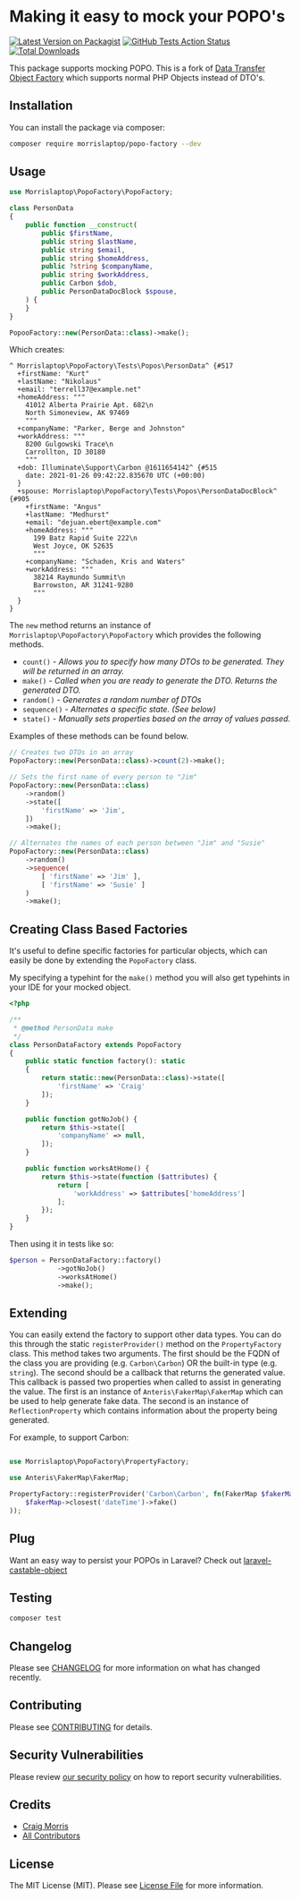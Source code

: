 # Making it easy to mock your POPO's

[![Latest Version on Packagist](https://img.shields.io/packagist/v/morrislaptop/popo-factory.svg?style=flat-square)](https://packagist.org/packages/morrislaptop/popo-factory)
[![GitHub Tests Action Status](https://img.shields.io/github/workflow/status/morrislaptop/popo-factory/Tests?label=tests)](https://github.com/morrislaptop/popo-factory/actions?query=workflow%3ATests+branch%3Amaster)
[![Total Downloads](https://img.shields.io/packagist/dt/morrislaptop/popo-factory.svg?style=flat-square)](https://packagist.org/packages/morrislaptop/popo-factory)

This package supports mocking POPO. This is a fork of [Data Transfer Object Factory](https://github.com/anteris-dev/data-transfer-object-factory) which supports normal 
PHP Objects instead of DTO's.

## Installation

You can install the package via composer:

```bash
composer require morrislaptop/popo-factory --dev
```

## Usage

```php
use Morrislaptop\PopoFactory\PopoFactory;

class PersonData
{
    public function __construct(
        public $firstName,
        public string $lastName,
        public string $email,
        public string $homeAddress,
        public ?string $companyName,
        public string $workAddress,
        public Carbon $dob,
        public PersonDataDocBlock $spouse,
    ) {
    }
}

PopooFactory::new(PersonData::class)->make();

```

Which creates:

```
^ Morrislaptop\PopoFactory\Tests\Popos\PersonData^ {#517
  +firstName: "Kurt"
  +lastName: "Nikolaus"
  +email: "terrell37@example.net"
  +homeAddress: """
    41012 Alberta Prairie Apt. 682\n
    North Simoneview, AK 97469
    """
  +companyName: "Parker, Berge and Johnston"
  +workAddress: """
    8200 Gulgowski Trace\n
    Carrollton, ID 30180
    """
  +dob: Illuminate\Support\Carbon @1611654142^ {#515
    date: 2021-01-26 09:42:22.835670 UTC (+00:00)
  }
  +spouse: Morrislaptop\PopoFactory\Tests\Popos\PersonDataDocBlock^ {#905
    +firstName: "Angus"
    +lastName: "Medhurst"
    +email: "dejuan.ebert@example.com"
    +homeAddress: """
      199 Batz Rapid Suite 222\n
      West Joyce, OK 52635
      """
    +companyName: "Schaden, Kris and Waters"
    +workAddress: """
      38214 Raymundo Summit\n
      Barrowston, AR 31241-9280
      """
  }
}
```

The `new` method returns an instance of `Morrislaptop\PopoFactory\PopoFactory` which provides the following methods.

- `count()` - _Allows you to specify how many DTOs to be generated. They will be returned in an array._
- `make()` - _Called when you are ready to generate the DTO. Returns the generated DTO._
- `random()` - _Generates a random number of DTOs_
- `sequence()` - _Alternates a specific state. (See below)_
- `state()` - _Manually sets properties based on the array of values passed._

Examples of these methods can be found below.

```php
// Creates two DTOs in an array
PopoFactory::new(PersonData::class)->count(2)->make();

// Sets the first name of every person to "Jim"
PopoFactory::new(PersonData::class)
    ->random()
    ->state([
        'firstName' => 'Jim',
    ])
    ->make();

// Alternates the names of each person between "Jim" and "Susie"
PopoFactory::new(PersonData::class)
    ->random()
    ->sequence(
        [ 'firstName' => 'Jim' ],
        [ 'firstName' => 'Susie' ]
    )
    ->make();

```

## Creating Class Based Factories

It's useful to define specific factories for particular objects, which can easily be done by extending the `PopoFactory` class. 

My specifying a typehint for the `make()` method you will also get typehints in your IDE for your mocked object.

```php
<?php

/**
 * @method PersonData make
 */
class PersonDataFactory extends PopoFactory
{
    public static function factory(): static
    {
        return static::new(PersonData::class)->state([
            'firstName' => 'Craig'
        ]);
    }

    public function gotNoJob() {
        return $this->state([
            'companyName' => null,
        ]);
    }

    public function worksAtHome() {
        return $this->state(function ($attributes) {
            return [
                'workAddress' => $attributes['homeAddress']
            ];
        });
    }
}
```

Then using it in tests like so:

```php
$person = PersonDataFactory::factory()
            ->gotNoJob()
            ->worksAtHome()
            ->make();
```


## Extending

You can easily extend the factory to support other data types. You can do this through the static `registerProvider()` method on the `PropertyFactory` class. This method takes two arguments. The first should be the FQDN of the class you are providing (e.g. `Carbon\Carbon`) OR the built-in type (e.g. `string`). The second should be a callback that returns the generated value. This callback is passed two properties when called to assist in generating the value. The first is an instance of `Anteris\FakerMap\FakerMap` which can be used to help generate fake data. The second is an instance of `ReflectionProperty` which contains information about the property being generated.

For example, to support Carbon:

```php

use Morrislaptop\PopoFactory\PropertyFactory;

use Anteris\FakerMap\FakerMap;

PropertyFactory::registerProvider('Carbon\Carbon', fn(FakerMap $fakerMap) => Carbon::parse(
    $fakerMap->closest('dateTime')->fake()
));

```

## Plug

Want an easy way to persist your POPOs in Laravel? Check out [laravel-castable-object](https://github.com/morrislaptop/laravel-castable-object)

## Testing

```bash
composer test
```

## Changelog

Please see [CHANGELOG](CHANGELOG.md) for more information on what has changed recently.

## Contributing

Please see [CONTRIBUTING](.github/CONTRIBUTING.md) for details.

## Security Vulnerabilities

Please review [our security policy](../../security/policy) on how to report security vulnerabilities.

## Credits

- [Craig Morris](https://github.com/morrislaptop)
- [All Contributors](../../contributors)

## License

The MIT License (MIT). Please see [License File](LICENSE.md) for more information.
